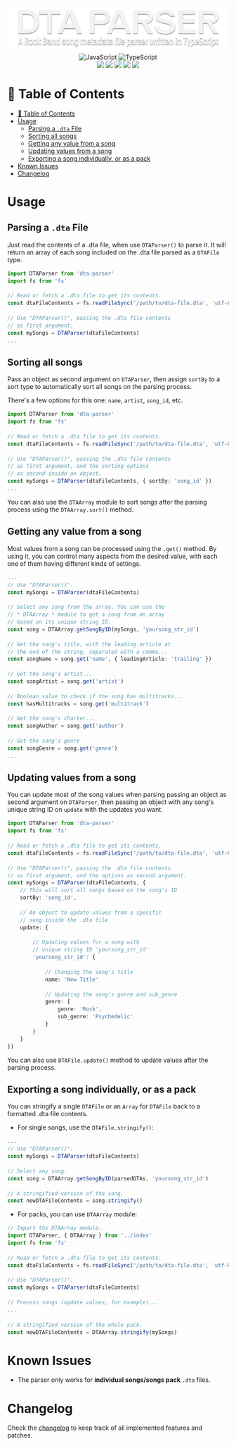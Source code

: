 <div align=center>
<img src='https://raw.githubusercontent.com/ruggeryiury/dta-parser/master/images/header.webp' alt='Header'>
</div>

<div align=center>
<img src='https://xesque.rocketseat.dev/platform/tech/javascript.svg' width='24px' title='JavaScript'/> 
<img src='https://xesque.rocketseat.dev/platform/tech/typescript.svg' width='24px' title='TypeScript'/>
</div>

<div align=center>
<img src='https://img.shields.io/github/last-commit/ruggeryiury/dta-parser?color=%23DDD&style=for-the-badge' /> <img src='https://img.shields.io/github/repo-size/ruggeryiury/dta-parser?style=for-the-badge' /> <img src='https://img.shields.io/github/issues/ruggeryiury/dta-parser?style=for-the-badge' /> <img src='https://img.shields.io/github/package-json/v/ruggeryiury/dta-parser?style=for-the-badge' /> <img src='https://img.shields.io/github/license/ruggeryiury/dta-parser?style=for-the-badge' />
</div>

# 💠 Table of Contents

- [💠 Table of Contents](#-table-of-contents)
- [Usage](#usage)
  - [Parsing a `.dta` File](#parsing-a-dta-file)
  - [Sorting all songs](#sorting-all-songs)
  - [Getting any value from a song](#getting-any-value-from-a-song)
  - [Updating values from a song](#updating-values-from-a-song)
  - [Exporting a song individually, or as a pack](#exporting-a-song-individually-or-as-a-pack)
- [Known Issues](#known-issues)
- [Changelog](#changelog)

# Usage

## Parsing a `.dta` File

Just read the contents of a .dta file, when use `DTAParser()` to parse it. It will return an array of each song included on the .dta file parsed as a `DTAFile` type.

```ts
import DTAParser from 'dta-parser'
import fs from 'fs'

// Read or fetch a .dta file to get its contents.
const dtaFileContents = fs.readFileSync('/path/to/dta-file.dta', 'utf-8')

// Use "DTAParser()", passing the .dta file contents
// as first argument.
const mySongs = DTAParser(dtaFileContents)
...
```

## Sorting all songs

Pass an object as second argument on `DTAParser`, then assign `sortBy` to a sort type to automatically sort all songs on the parsing process.

There's a few options for this one: `name`, `artist`, `song_id`, etc.

```ts
import DTAParser from 'dta-parser'
import fs from 'fs'

// Read or fetch a .dta file to get its contents.
const dtaFileContents = fs.readFileSync('/path/to/dta-file.dta', 'utf-8')

// Use "DTAParser()", passing the .dta file contents
// as first argument, and the sorting options
// as second inside an object.
const mySongs = DTAParser(dtaFileContents, { sortBy: 'song_id' })
...
```

You can also use the `DTAArray` module to sort songs after the parsing process using the `DTAArray.sort()` method.

## Getting any value from a song

Most values from a song can be processed using the `.get()` method. By using it, you can control many aspects from the desired value, with each one of them having different kinds of settings.

```ts
...
// Use "DTAParser()".
const mySongs = DTAParser(dtaFileContents)

// Select any song from the array. You can use the
// * DTAArray * module to get a song from an array
// based on its unique string ID.
const song = DTAArray.getSongByID(mySongs, 'yoursong_str_id')

// Get the song's title, with the leading article at
// the end of the string, separated with a comma...
const songName = song.get('name', { leadingArticle: 'trailing' })

// Get the song's artist...
const songArtist = song.get('artist')

// Boolean value to check if the song has multitracks...
const hasMultitracks = song.get('multitrack')

// Get the song's charter...
const songAuthor = song.get('author')

// Get the song's genre
const songGenre = song.get('genre')
...
```

## Updating values from a song

You can update most of the song values when parsing passing an object as second argument on `DTAParser`, then passing an object with any song's unique string ID on `update` with the updates you want.

```ts
import DTAParser from 'dta-parser'
import fs from 'fs'

// Read or fetch a .dta file to get its contents.
const dtaFileContents = fs.readFileSync('/path/to/dta-file.dta', 'utf-8')

// Use "DTAParser()", passing the .dta file contents
// as first argument, and the options as second argument.
const mySongs = DTAParser(dtaFileContents, {
    // This will sort all songs based on the song's ID
    sortBy: 'song_id',

    // An object to update values from a specific
    // song inside the .dta file
    update: {

        // Updating values for a song with
        // unique string ID 'yoursong_str_id'
        'yoursong_str_id': {

            // Changing the song's title
            name: 'New Title'

            // Updating the song's genre and sub_genre
            genre: {
                genre: 'Rock',
                sub_genre: 'Psychedelic'
            }
        }
    }
})
```

You can also use `DTAFile.update()` method to update values after the parsing process.

## Exporting a song individually, or as a pack

You can stringify a single `DTAFile` or an `Array` for `DTAFile` back to a formatted .dta file contents.

- For single songs, use the `DTAFile.stringify()`:

```ts
...
// Use "DTAParser()".
const mySongs = DTAParser(dtaFileContents)

// Select any song.
const song = DTAArray.getSongByID(parsedDTAs, 'yoursong_str_id')

// A stringified version of the song.
const newDTAFileContents = song.stringify()
```

- For packs, you can use `DTAArray` module:

```ts
// Import the DTAArray module.
import DTAParser, { DTAArray } from '../index'
import fs from 'fs'

// Read or fetch a .dta file to get its contents.
const dtaFileContents = fs.readFileSync('/path/to/dta-file.dta', 'utf-8')

// Use "DTAParser()".
const mySongs = DTAParser(dtaFileContents)

// Process songs (update values, for example)...
...

// A stringified version of the whole pack.
const newDTAFileContents = DTAArray.stringify(mySongs)
```

# Known Issues

- The parser only works for **individual songs/songs pack** `.dta` files.

# Changelog

Check the [changelog](https://github.com/ruggeryiury/dta-parser/blob/master/CHANGELOG.md) to keep track of all implemented features and patches.
